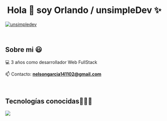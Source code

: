 <h1 align="center">Hola 👋  soy Orlando / unsimpleDev ✨ </h1> 

<p align="left">
  <a href="https://www.linkedin.com/in/nelsongarciasuarez" target="blank"><img align="center" src="https://img.shields.io/badge/LinkedIn-0077B5?style=for-the-badge&logo=linkedin&logoColor=white"  alt="unsimpledev"/>
  </a>
</p>
<br>
<h2>Sobre mi 😃</h2>
<!--Intro start-->

<p align="left">
💻 3 años como desarrollador Web FullStack

📫 Contacto: **nelsongarcia141102@gmail.com**
<!--Intro end-->
  </p>
<br>

<h2 >Tecnologías conocidas👨🏻‍💻</h2>
<!--tech stack icons-->
<p align="left">
  <a href="https://skillicons.dev">
    <img src="https://skillicons.dev/icons?i=css,javascript,typescript,python,php,react,astro,nodejs,express,zustand,redux&perline=12" />
  </a>
</p>
<br>
